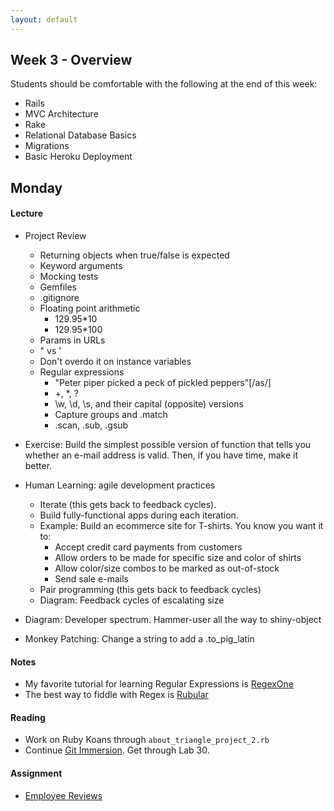 ```yaml
---
layout: default
---
```


## Week 3 - Overview

Students should be comfortable with the following at the end of this week:

* Rails
* MVC Architecture
* Rake
* Relational Database Basics
* Migrations
* Basic Heroku Deployment

## Monday

#### Lecture

* Project Review
  * Returning objects when true/false is expected
  * Keyword arguments
  * Mocking tests
  * Gemfiles
  * .gitignore
  * Floating point arithmetic
    * 129.95*10
    * 129.95*100
  * Params in URLs
  * " vs '
  * Don't overdo it on instance variables
  * Regular expressions
    * "Peter piper picked a peck of pickled peppers"[/as/]
    * +, *, ?
    * \w, \d, \s, and their capital (opposite) versions
    * Capture groups and .match
    * .scan, .sub, .gsub

* Exercise: Build the simplest possible version of function that tells you whether an e-mail address is valid.  Then, if you have time, make it better.
* Human Learning: agile development practices
  * Iterate (this gets back to feedback cycles).
  * Build fully-functional apps during each iteration.
  * Example: Build an ecommerce site for T-shirts.  You know you want it to:
    * Accept credit card payments from customers
    * Allow orders to be made for specific size and color of shirts
    * Allow color/size combos to be marked as out-of-stock
    * Send sale e-mails
  * Pair programming (this gets back to feedback cycles)
  * Diagram: Feedback cycles of escalating size
* Diagram: Developer spectrum.  Hammer-user all the way to shiny-object
* Monkey Patching: Change a string to add a .to_pig_latin

#### Notes

* My favorite tutorial for learning Regular Expressions is [RegexOne](http://regexone.com/)
* The best way to fiddle with Regex is [Rubular](http://rubular.com/)

#### Reading

* Work on Ruby Koans through `about_triangle_project_2.rb`
* Continue [Git Immersion](http://gitimmersion.com/).  Get through Lab 30.

#### Assignment

* [Employee Reviews](https://github.com/tiyd-rails-2015-01/employee_reviews)

<!--
Still haven't done:

* SCSS
* Bourbon
* Trying to change an array in an outer scope inside a called function.

## Tuesday

#### Lecture

* Assignment Review
* Human Learning:
  * Immerse yourself in the culture.
  * Read some every day.
  * Ruby Rogues and Ruby Weekly.
  * The dark side: Dissecting a book vs drinking from a fire hydrant
* Rails Intro without models
  * Motivating Example: A rails app that asks me for my time zone, then gives me the time. (and maybe go back to this in future classes?)
* MVC
* HTML Forms and Verbs

#### Reading

* Work on Ruby Koans through `about_dice_project.rb`

#### Assignment

* [Motivational Quotation Generator](https://github.com/tiyd-rails-2015-01/motivational_quotations)

## Wednesday

#### Lecture

* Assignment Review
* Generators
* Rake
* Migrations
* Models
* Class methods
* Class variables - DON'T
* Scaffold - DON'T

#### Reading

* Complete Ruby Koans

#### Assignment

* [Wallet](https://github.com/masonfmatthews/rails_assignments/tree/master/assignments/wallet)

## Thursday

#### Lecture

* Assignment Review
* Hashes within Params
* Bourbon and Neat
* Heroku and the value of Shipping It

## Weekend Assignment - As Pairs

[Merging Apps and Heroku Deployments](https://github.com/masonfmatthews/rails_assignments/tree/master/assignments/heroku_deployments) - AS PAIRS

OR

[Health Tracker](https://github.com/masonfmatthews/rails_assignments/tree/master/projects/health_tracker)

-->
